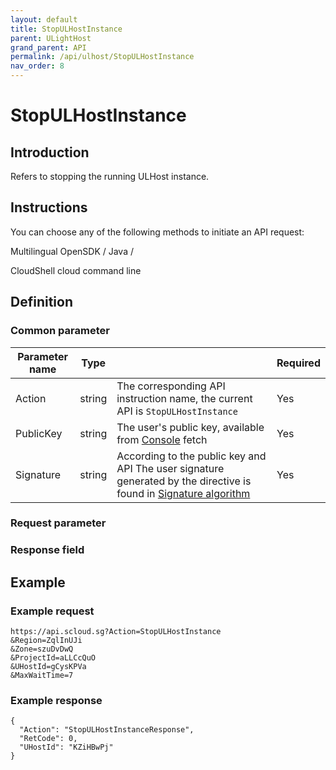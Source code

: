 ```yaml
---
layout: default
title: StopULHostInstance
parent: ULightHost
grand_parent: API
permalink: /api/ulhost/StopULHostInstance
nav_order: 8
---
```

# StopULHostInstance
## Introduction
Refers to stopping the running ULHost instance.

## Instructions
You can choose any of the following methods to initiate an API request:

Multilingual OpenSDK / Java /

CloudShell cloud command line

## Definition
### Common parameter

| Parameter name | Type |  | Required |
| --- | --- | --- | --- |
| Action | string | The corresponding API instruction name, the current API is `StopULHostInstance` | Yes |
| PublicKey | string | The user's public key, available from [Console](https://console.scloud.sg/uaccount/api_manage) fetch | Yes |
| Signature | string | According to the public key and API The user signature generated by the directive is found in [Signature algorithm](https://docs.scloud.sg/api/common/signature-algorithm) | Yes |

### Request parameter


### Response field 


## Example
### Example request
```
https://api.scloud.sg?Action=StopULHostInstance
&Region=ZqlInUJi
&Zone=szuDvDwQ
&ProjectId=aLLCcQuO
&UHostId=gCysKPVa
&MaxWaitTime=7
```
### Example response
```
{
  "Action": "StopULHostInstanceResponse",
  "RetCode": 0,
  "UHostId": "KZiHBwPj"
}
```